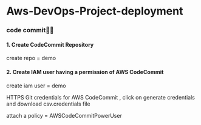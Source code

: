 # Aws-DevOps-Project-deployment

### code commit👨‍💻

#### 1. Create CodeCommit Repository

create repo = demo

#### 2. Create IAM user having a permission of AWS CodeCommit
 
create iam user = demo 

HTTPS Git credentials for AWS CodeCommit , click on generate credentials and download csv.credentials file

attach a policy = AWSCodeCommitPowerUser
